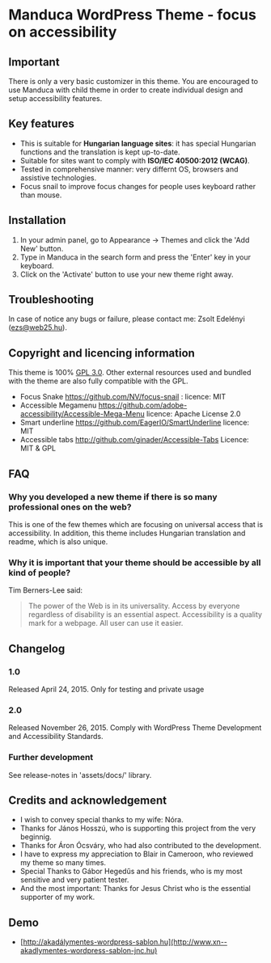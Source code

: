 # Manduca WordPress Theme - focus on accessibility


## Important
There is only a very basic customizer in this theme. You are encouraged to use Manduca with child theme in order to create individual design and setup accessibility features. 

## Key features
* This is suitable for **Hungarian language sites**: it has special Hungarian functions and the translation is kept up-to-date.
* Suitable for sites want to comply with **ISO/IEC 40500:2012 (WCAG)**.
* Tested in comprehensive manner: very differnt OS, browsers and assistive technologies.
* Focus snail to improve focus changes for people uses keyboard rather than mouse.

## Installation
1. In your admin panel, go to Appearance -> Themes and click the 'Add New' button.
2. Type in Manduca in the search form and press the 'Enter' key in your keyboard.
3. Click on the 'Activate' button to use your new theme right away.

## Troubleshooting
In case of notice any bugs or failure, please contact me: Zsolt Edelényi (ezs@web25.hu).

## Copyright and licencing information
This theme is 100% [GPL 3.0](https://www.gnu.org/licenses/gpl-3.0.en.html). Other external resources used and bundled with the theme are also fully compatible with the GPL.
* Focus Snake <https://github.com/NV/focus-snail> : licence: MIT 
* Accessible Megamenu <https://github.com/adobe-accessibility/Accessible-Mega-Menu>  licence: Apache License 2.0 
* Smart underline <https://github.com/EagerIO/SmartUnderline> licence: MIT
* Accessible tabs <http://github.com/ginader/Accessible-Tabs>  Licence: MIT & GPL

## FAQ
### Why you developed a new theme if there is so many professional ones on the web?
This is one of the few themes which are focusing on universal access that is accessibility. In addition, this theme includes Hungarian translation and readme, which is also unique. 
### Why it is important that your theme should be accessible by all kind of people? 
Tim Berners-Lee said:
> The power of the Web is in its universality. Access by everyone regardless of disability is an essential aspect.
Accessibility is a quality mark for a webpage. All user can use it easier.

## Changelog
 
### 1.0
 Released April 24, 2015.
 Only for testing and private usage
 
### 2.0
 Released November 26, 2015.
 Comply with WordPress Theme Development and Accessibility Standards. 
 
### Further development
 See release-notes in 'assets/docs/' library.
 
## Credits and acknowledgement
* I wish to convey special thanks to my wife: Nóra.
* Thanks for János Hosszú, who is supporting this project from the very beginnig.
* Thanks for Áron Ócsváry, who had also contributed to the development. 
* I have to express my appreciation to Blair in Cameroon, who reviewed my theme so many times.
* Special Thanks to Gábor Hegedűs and his friends, who is my most sensitive and very patient tester. 
* And the most important: Thanks for Jesus Christ who is the essential supporter of my work. 

## Demo 
* [http://akadálymentes-wordpress-sablon.hu](http://www.xn--akadlymentes-wordpress-sablon-jnc.hu)
